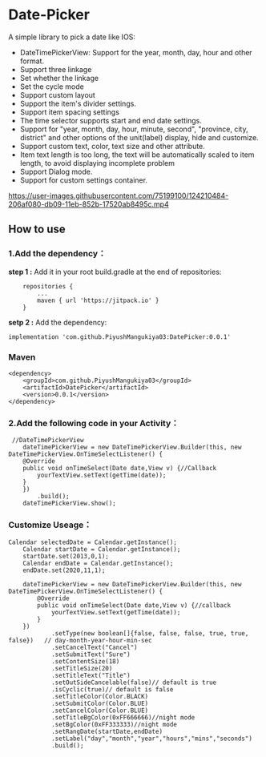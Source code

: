 # Date-Picker
 A simple library to pick a date like IOS:
 
* DateTimePickerView: Support for the year, month, day, hour and other format.
* Support three linkage
* Set whether the linkage
* Set the cycle mode
* Support custom layout
* Support the item's divider settings.
* Support item spacing settings
* The time selector supports start and end date settings.
* Support for "year, month, day, hour, minute, second", "province, city, district" and other options of the unit(label) display, hide and customize.
* Support custom text, color, text size and other attribute.
* Item text length is too long, the text will be automatically scaled to item length, to avoid displaying incomplete problem
* Support Dialog mode.
* Support for custom settings container.



https://user-images.githubusercontent.com/75199100/124210484-206af080-db09-11eb-852b-17520ab8495c.mp4



<h2>How to use</h2>

<h3>1.Add the dependency：</h3>
 
 **step 1 :** Add it in your root build.gradle at the end of repositories:
 
		repositories {
			...
			maven { url 'https://jitpack.io' }
		}
 
 **setp 2 :** Add the dependency:
 
 	implementation 'com.github.PiyushMangukiya03:DatePicker:0.0.1'
 
 <h3>Maven</h3>
  
  	<dependency>
	    <groupId>com.github.PiyushMangukiya03</groupId>
	    <artifactId>DatePicker</artifactId>
	    <version>0.0.1</version>
	</dependency>
  
  
<h3>2.Add the following code in your Activity：</h3>
	
	 //DateTimePickerView
	    dateTimePickerView = new DateTimePickerView.Builder(this, new DateTimePickerView.OnTimeSelectListener() {
		@Override
		public void onTimeSelect(Date date,View v) {//Callback
		    yourTextView.setText(getTime(date));
		}
	    })
		    .build();
	    dateTimePickerView.show();
 
<h3> Customize Useage：</h3>
	
 	Calendar selectedDate = Calendar.getInstance();
        Calendar startDate = Calendar.getInstance();
        startDate.set(2013,0,1);
        Calendar endDate = Calendar.getInstance();
        endDate.set(2020,11,1);

        dateTimePickerView = new DateTimePickerView.Builder(this, new DateTimePickerView.OnTimeSelectListener() {
            @Override
            public void onTimeSelect(Date date,View v) {//callback
                yourTextView.setText(getTime(date));
            }
        })     
                .setType(new boolean[]{false, false, false, true, true, false})   // day-month-year-hour-min-sec
                .setCancelText("Cancel")
                .setSubmitText("Sure")
                .setContentSize(18)
                .setTitleSize(20)
                .setTitleText("Title")
                .setOutSideCancelable(false)// default is true
                .isCyclic(true)// default is false
                .setTitleColor(Color.BLACK)
                .setSubmitColor(Color.BLUE)
                .setCancelColor(Color.BLUE)
                .setTitleBgColor(0xFF666666)//night mode
                .setBgColor(0xFF333333)//night mode
                .setRangDate(startDate,endDate)
                .setLabel("day","month","year","hours","mins","seconds")
                .build();
